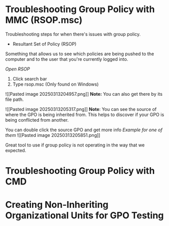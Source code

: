 
# Troubleshooting Group Policy with MMC (RSOP.msc)

Troubleshooting steps for when there's issues with group policy.
- Resultant Set of Policy (RSOP)

Something that allows us to see which policies are being pushed to the computer and to the user that you're currently logged into.

*Open RSOP*
1. Click search bar
2. Type rsop.msc   (Only found on Windows)

![[Pasted image 20250313204957.png]]
**Note:** You can also get there by its file path. 

![[Pasted image 20250313205317.png]]
**Note**: You can see the source of where the GPO is being inherited from. This helps to discover if your GPO is being conflicted from another. 

You can double click the source GPO and get more info
*Example for one of them*
![[Pasted image 20250313205851.png]]

Great tool to use if group policy is not operating in the way that we expected.
# Troubleshooting Group Policy with CMD



# Creating Non-Inheriting Organizational Units for GPO Testing


